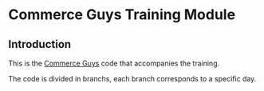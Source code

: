 # Commerce Guys Training Module

## Introduction 

This is the [Commerce Guys](http://commerceguys.com) code that
accompanies the training.

The code is divided in branchs, each branch corresponds to a specific
day.
